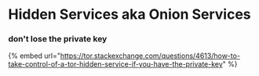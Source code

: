 # Hidden Services aka Onion Services

### don't lose the private key

{% embed url="https://tor.stackexchange.com/questions/4613/how-to-take-control-of-a-tor-hidden-service-if-you-have-the-private-key" %}
